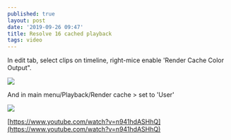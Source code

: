 ```yaml
---
published: true
layout: post
date: '2019-09-26 09:47'
title: Resolve 16 cached playback
tags: video 
---
```

In edit tab, select clips on timeline, right-mice enable 'Render Cache Color Output".

![](https://cdn.scrot.moe/images/2019/09/26/cachedPlaybackResolve16.jpg)

And in main menu/Playback/Render cache > set to 'User'

![](https://cdn.scrot.moe/images/2019/09/26/user.jpg)

[https://www.youtube.com/watch?v=n941hdASHhQ](https://www.youtube.com/watch?v=n941hdASHhQ)
